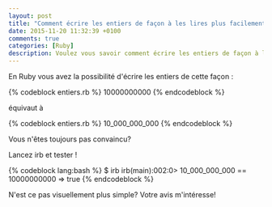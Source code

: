 ```yaml
---
layout: post
title: "Comment écrire les entiers de façon à les lires plus facilement avec Ruby?"
date: 2015-11-20 11:32:39 +0100
comments: true
categories: [Ruby]
description: Voulez vous savoir comment écrire les entiers de façon à les lires plus facilement en Ruby? Comment écrire 1000000000?
---
```


En Ruby vous avez la possibilité d'écrire les entiers de cette façon :

{% codeblock entiers.rb %}
10000000000
{% endcodeblock %}

équivaut à 

{% codeblock entiers.rb %}
10_000_000_000
{% endcodeblock %}

Vous n'êtes toujours pas convaincu? 

<!-- more -->

Lancez irb et tester !

{% codeblock lang:bash %}
$ irb
irb(main):002:0> 10_000_000_000 == 10000000000
=> true
{% endcodeblock %}

N'est ce pas visuellement plus simple? Votre avis m'intéresse!